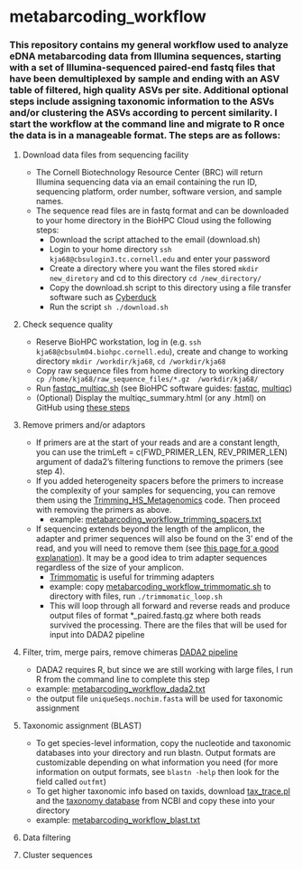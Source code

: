 # metabarcoding_workflow

### This repository contains my general workflow used to analyze eDNA metabarcoding data from Illumina sequences, starting with a set of Illumina-sequenced paired-end fastq files that have been demultiplexed by sample and ending with an ASV table of filtered, high quality ASVs per site. Additional optional steps include assigning taxonomic information to the ASVs and/or clustering the ASVs according to percent similarity. I start the workflow at the command line and migrate to R once the data is in a manageable format. The steps are as follows: 

   1. Download data files from sequencing facility
      - The Cornell Biotechnology Resource Center (BRC) will return Illumina sequencing data via an email containing the run ID, sequencing platform, order number, software version, and sample names. 
      - The sequence read files are in fastq format and can be downloaded to your home directory in the BioHPC Cloud using the following steps:
        * Download the script attached to the email (download.sh)
        * Login to your home directory `ssh kja68@cbsulogin3.tc.cornell.edu` and enter your password
        * Create a directory where you want the files stored `mkdir new_diretory` and cd to this directory `cd /new_directory/`
        * Copy the download.sh script to this directory using a file transfer software such as [Cyberduck](https://cyberduck.io/download/)
        * Run the script `sh ./download.sh`
      
   2. Check sequence quality
      - Reserve BioHPC workstation, log in (e.g. `ssh kja68@cbsulm04.biohpc.cornell.edu`), create and change to working directory `mkdir /workdir/kja68`, `cd /workdir/kja68`
      - Copy raw sequence files from home directory to working directory ` cp /home/kja68/raw_sequence_files/*.gz  /workdir/kja68/` 
      - Run [fastqc_multiqc.sh](fastqc_multiqc.sh) (see BioHPC software guides: [fastqc](https://biohpc.cornell.edu/lab/userguide.aspx?a=software&i=74#c), [multiqc](https://biohpc.cornell.edu/lab/userguide.aspx?a=software&i=323))
      - (Optional) Display the multiqc_summary.html (or any .html) on GitHub using [these steps](https://www.finex.co/how-to-display-html-in-github/)
   
   3. Remove primers and/or adaptors
      - If primers are at the start of your reads and are a constant length, you can use the trimLeft = c(FWD_PRIMER_LEN, REV_PRIMER_LEN) argument of dada2’s filtering functions to remove the primers (see step 4).  
      - If you added heterogeneity spacers before the primers to increase the complexity of your samples for sequencing, you can remove them using the [Trimming_HS_Metagenomics](https://github.com/noushing/Trimming_HS_Metagenomics) code. Then proceed with removing the primers as above.
        * example: [metabarcoding_workflow_trimming_spacers.txt](metabarcoding_workflow_trimming_spacers.txt)
      - If sequencing extends beyond the length of the amplicon, the adapter and primer sequences will also be found on the 3’ end of the read, and you will need to remove them (see [this page for a good explanation](https://support.illumina.com/bulletins/2016/04/adapter-trimming-why-are-adapter-sequences-trimmed-from-only-the--ends-of-reads.html)). It may be a good idea to trim adapter sequences regardless of the size of your amplicon. 
        * [Trimmomatic](http://www.usadellab.org/cms/?page=trimmomatic) is useful for trimming adapters
        * example: copy [metabarcoding_workflow_trimmomatic.sh](metabarcoding_workflow_trimmomatic.sh) to directory with files, run `./trimmomatic_loop.sh`
        * This will loop through all forward and reverse reads and produce output files of format *_paired.fastq.gz where both reads survived the processing. There are the files that will be used for input into DADA2 pipeline
   
   4. Filter, trim, merge pairs, remove chimeras [DADA2 pipeline](https://benjjneb.github.io/dada2/index.html)
      - DADA2 requires R, but since we are still working with large files, I run R from the command line to complete this step
      - example: [metabarcoding_workflow_dada2.txt](metabarcoding_workflow_dada2.txt)
      - the output file `uniqueSeqs.nochim.fasta` will be used for taxonomic assignment
   
   5. Taxonomic assignment (BLAST)
      - To get species-level information, copy the nucleotide and taxonomic databases into your directory and run blastn. Output formats are customizable depending on what information you need (for more information on output formats, see `blastn -help` then look for the field called `outfmt`)
      - To get higher taxonomic info based on taxids, download [tax_trace.pl](https://github.com/theo-allnutt-bioinformatics/scripts/blob/master/tax_trace.pl) and the [taxonomy database](https://ftp.ncbi.nlm.nih.gov/pub/taxonomy/new_taxdump/) from NCBI and copy these into your directory
      - example: [metabarcoding_workflow_blast.txt](metabarcoding_workflow_blast.txt)
   
   6. Data filtering
   
   7. Cluster sequences
